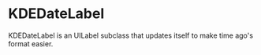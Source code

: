 KDEDateLabel
============

KDEDateLabel is an UILabel subclass that updates itself to make time ago's format easier.
